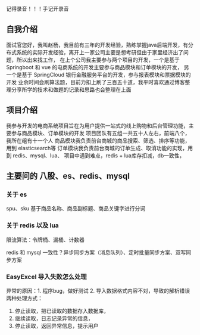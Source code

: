 
记得录音！！！手记开录音

## 自我介绍
面试官您好，我叫赵杨，我目前有三年的开发经验，熟练掌握java后端开发，有分布式系统的实际开发经验，离开上一家公司主要是想考研但由于家里经济出了问题，所以出来找工作，
在上个公司我主要参与两个项目的开发，一个是基于 Springboot 和 vue 的电商系统的开发主要参与商品模块和订单模块的开发，
另一个是基于 SpringCloud 银行金融服务平台的开发，参与报表模块和票据模块的开发
业余时间会刷算法题，目前力扣上刷了三百五十道，我平时喜欢通过博客整理分享所学的技术和做题的记录和思路也会整理在上面

## 项目介绍
我参与开发的电商系统项目旨在为用户提供一站式的线上购物和后台管理功能，主要参与商品模块、订单模块的开发
项目团队有五组一共五十人左右，前端八个，我所在组有十一个人
商品模块我负责前台商城的商品搜索、筛选、排序等功能，用到 elasticsearch等
订单模块我负责前台商城的订单生成、取消功能的实现，用到 redis、mysql、lua、
项目中遇到难点，redis + lua库存扣减，db一致性，

## 主要问的 八股、es、redis、mysql
### 关于 es
spu、sku 基于商品名称、商品副标题、商品关键字进行分词
### 关于 redis 以及 lua
限流算法：令牌桶、漏桶、计数器

redis 和 mysql 一致性？异步同步方案（消息队列）、定时批量同步方案、双写同步方案



### EasyExcel 导入失败怎么处理
异常的原因：1. 程序bug，做好测试 2. 导入数据格式内容不对，导致的解析错误
两种处理方式：
1. 停止读取，把已读取的数据存入数据库，
2. 继续读取，日志记录异常的信息，
3. 停止读取，返回异常信息，提示用户


